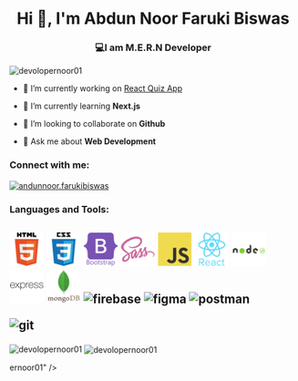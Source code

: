 <h1 align="center">Hi 👋, I'm Abdun Noor Faruki Biswas</h1>
<h3 align="center">💻I am M.E.R.N Developer</h3>

<p align="left"> <img src="https://komarev.com/ghpvc/?username=devolopernoor01&label=Profile%20views&color=0e75b6&style=flat" alt="devolopernoor01" /> </p>


- 🔭 I’m currently working on [React Quiz App](https://testjsskills.netlify.app/)

- 🌱 I’m currently learning **Next.js**

- 👯 I’m looking to collaborate on **Github**

- 💬 Ask me about **Web Development**

### Connect with me:

[facebook]: https://fb.com/andunnoor.farukibiswas
[<img align="center" src="https://raw.githubusercontent.com/rahuldkjain/github-profile-readme-generator/master/src/images/icons/Social/facebook.svg" alt="andunnoor.farukibiswas" height="30" width="60" />][facebook]
<br />

### Languages and Tools:

<h2>
<img src="https://raw.githubusercontent.com/devicons/devicon/master/icons/html5/html5-original-wordmark.svg" alt="html5" width="60" height="60"/>

<img src="https://raw.githubusercontent.com/devicons/devicon/master/icons/css3/css3-original-wordmark.svg" alt="css3" width="60" height="60"/>

 <img src="https://raw.githubusercontent.com/devicons/devicon/master/icons/bootstrap/bootstrap-plain-wordmark.svg" alt="bootstrap" width="60" height="60"/>

<img src="https://raw.githubusercontent.com/devicons/devicon/master/icons/sass/sass-original.svg" alt="sass" width="60" height="60"/>

<img src="https://raw.githubusercontent.com/devicons/devicon/master/icons/javascript/javascript-original.svg" alt="javascript" width="60" height="60"/>

<img src="https://raw.githubusercontent.com/devicons/devicon/master/icons/react/react-original-wordmark.svg" alt="react" width="60" height="60"/>

<img src="https://raw.githubusercontent.com/devicons/devicon/master/icons/nodejs/nodejs-original-wordmark.svg" alt="nodejs" width="60" height="60"/> 

<img src="https://raw.githubusercontent.com/devicons/devicon/master/icons/express/express-original-wordmark.svg" alt="express" width="60" height="60"/>

<img src="https://raw.githubusercontent.com/devicons/devicon/master/icons/mongodb/mongodb-original-wordmark.svg" alt="mongodb" width="60" height="60"/>

<img src="https://www.vectorlogo.zone/logos/firebase/firebase-icon.svg" alt="firebase" width="60" height="60"/>

<img src="https://www.vectorlogo.zone/logos/figma/figma-icon.svg" alt="figma" width="60" height="60"/>

<img src="https://www.vectorlogo.zone/logos/getpostman/getpostman-icon.svg" alt="postman" width="60" height="60"/> 

<img src="https://www.vectorlogo.zone/logos/git-scm/git-scm-icon.svg" alt="git" width="60" height="60"/> </h2>

<p><img align="left" src="https://github-readme-stats.vercel.app/api/top-langs?username=Webdevnoor01&show_icons=true&locale=en&layout=compact" alt="devolopernoor01" /></p>

<p>&nbsp;<img align="center" src="https://github-readme-stats.vercel.app/api?username=Webdevnoor01&show_icons=true&locale=en" alt="devolopernoor01" /></p>ernoor01" /></p>
